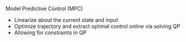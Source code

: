 Model Predictive Control (MPC)

- Linearize about the current state and input
- Optimize trajectory and extract optimal control online via solving QP
- Allowing for constraints in QP